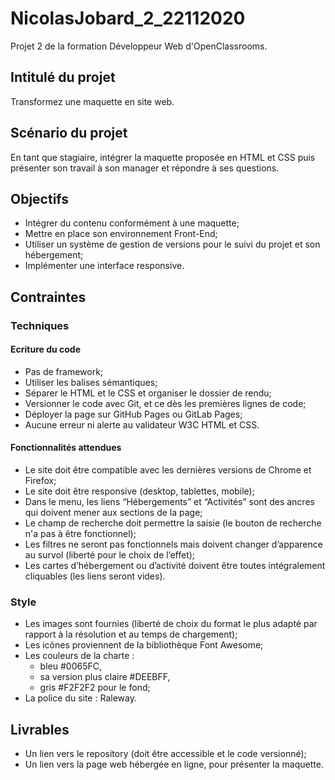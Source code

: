 # NicolasJobard_2_22112020
Projet 2 de la formation Développeur Web d'OpenClassrooms.
## Intitulé du projet
Transformez une maquette en site web.
## Scénario du projet
En tant que stagiaire, intégrer la maquette proposée en HTML et CSS puis présenter son travail à son manager et répondre à ses questions.
## Objectifs
* Intégrer du contenu conformément à une maquette;
* Mettre en place son environnement Front-End;
* Utiliser un système de gestion de versions pour le suivi du projet et son hébergement;
* Implémenter une interface responsive.
## Contraintes
### Techniques
#### Ecriture du code
* Pas de framework;
* Utiliser les balises sémantiques;
* Séparer le HTML et le CSS et organiser le dossier de rendu;
* Versionner le code avec Git, et ce dès les premières lignes de code;
* Déployer la page sur GitHub Pages ou GitLab Pages;
* Aucune erreur ni alerte au validateur W3C HTML et CSS.
#### Fonctionnalités attendues
* Le site doit être compatible avec les dernières versions de Chrome et Firefox;
* Le site doit être responsive (desktop, tablettes, mobile);
* Dans le menu, les liens “Hébergements” et “Activités” sont des ancres qui doivent mener aux sections de la page;
* Le champ de recherche doit permettre la saisie (le bouton de recherche n'a pas à être fonctionnel);
* Les filtres ne seront pas fonctionnels mais doivent changer d’apparence au survol (liberté pour le choix de l’effet);
* Les cartes d’hébergement ou d’activité doivent être toutes intégralement cliquables (les liens seront vides).
### Style
* Les images sont fournies (liberté de choix du format le plus adapté par rapport à la résolution et au temps de chargement);
* Les icônes proviennent de la bibliothèque Font Awesome;
* Les couleurs de la charte :
	* bleu #0065FC,
	* sa version plus claire #DEEBFF,
	* gris #F2F2F2 pour le fond;
* La police du site : Raleway.
## Livrables
* Un lien vers le repository (doit être accessible et le code versionné);
* Un lien vers la page web hébergée en ligne, pour présenter la maquette.